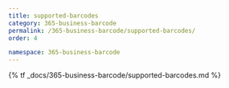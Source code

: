 ```yaml
---
title: supported-barcodes
category: 365-business-barcode
permalink: /365-business-barcode/supported-barcodes/
order: 4

namespace: 365-business-barcode
---
```


{% tf _docs/365-business-barcode/supported-barcodes.md %}